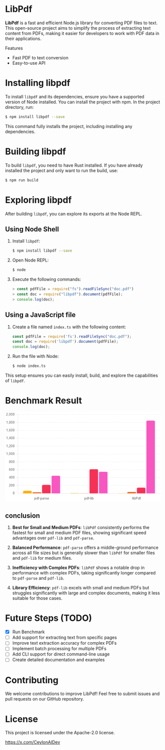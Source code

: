 # LibPdf

**LibPdf** is a fast and efficient Node.js library for converting PDF files to text. This open-source project aims to simplify the process of extracting text content from PDFs, making it easier for developers to work with PDF data in their applications.

Features
- Fast PDF to text conversion
- Easy-to-use API

# Installing libpdf

To install `libpdf` and its dependencies, ensure you have a supported version of Node installed. You can install the project with npm. In the project directory, run:

```bash
$ npm install libpdf --save
```

This command fully installs the project, including installing any dependencies.

# Building libpdf

To build `libpdf`, you need to have Rust installed. If you have already installed the project and only want to run the build, use:

```bash
$ npm run build
```

# Exploring libpdf

After building `libpdf`, you can explore its exports at the Node REPL.

## Using Node Shell

1. Install `libpdf`:
   ```bash
   $ npm install libpdf --save
   ```

2. Open Node REPL:
   ```bash
   $ node
   ```

3. Execute the following commands:
   ```javascript
   > const pdfFile = require("fs").readFileSync("doc.pdf")
   > const doc = require("libpdf").document(pdfFile);
   > console.log(doc);
   ```

## Using a JavaScript file

1. Create a file named `index.ts` with the following content:

   ```javascript
   const pdfFile = require('fs').readFileSync("doc.pdf");
   const doc = require('libpdf').document(pdfFile);
   console.log(doc);
   ```

2. Run the file with Node:

   ```bash
   $ node index.ts
   ```

This setup ensures you can easily install, build, and explore the capabilities of `libpdf`.

# Benchmark Result

![Benchmarking PDF Libraries.png](./benchmark%2FBenchmarking%20PDF%20Libraries.png)

## conclusion
1. **Best for Small and Medium PDFs**: `libPdf` consistently performs the fastest for small and medium PDF files, showing significant speed advantages over `pdf-lib` and `pdf-parse`.

2. **Balanced Performance**: `pdf-parse` offers a middle-ground performance across all file sizes but is generally slower than `libPdf` for smaller files and `pdf-lib` for medium files.

3. **Inefficiency with Complex PDFs**: `libPdf` shows a notable drop in performance with complex PDFs, taking significantly longer compared to `pdf-parse` and `pdf-lib`.

4. **Library Efficiency**: `pdf-lib` excels with small and medium PDFs but struggles significantly with large and complex documents, making it less suitable for those cases.


# Future Steps (TODO)
- [x] Run Benchmark
- [ ] Add support for extracting text from specific pages
- [ ] Improve text extraction accuracy for complex PDFs
- [ ] Implement batch processing for multiple PDFs
- [ ] Add CLI support for direct command-line usage
- [ ] Create detailed documentation and examples

# Contributing
We welcome contributions to improve LibPdf! Feel free to submit issues and pull requests on our GitHub repository.

# License
This project is licensed under the Apache-2.0 license.

https://x.com/CeylonAIDev